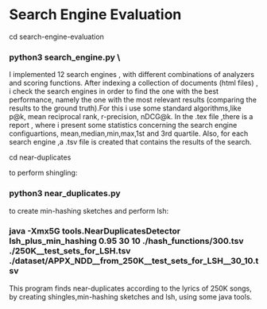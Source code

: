# Search Engine Evaluation

cd search-engine-evaluation
### python3 search_engine.py \
I implemented 12 search engines , with different combinations of analyzers and scoring functions.
After indexing a collection of documents (html files) , i check the search engines in order to find the one with the best performance,
namely the one with the most relevant results (comparing the results to the ground truth).For this i use some standard algorithms,like p@k, mean reciprocal rank, r-precision, nDCG@k.
In the .tex file ,there is a report , where i present some statistics concerning the search engine configuartions, mean,median,min,max,1st and 3rd quartile.
Also, for each search engine ,a .tsv file is created that contains the results of the search.

cd near-duplicates

to perform shingling:
### python3 near_duplicates.py

to create min-hashing sketches and perform lsh:
### java -Xmx5G tools.NearDuplicatesDetector lsh_plus_min_hashing 0.95 30 10 ./hash_functions/300.tsv ./250K__test_sets_for_LSH.tsv ./dataset/APPX_NDD__from_250K__test_sets_for_LSH__30_10.tsv

This program finds near-duplicates according to the lyrics of 250K songs, by creating shingles,min-hashing sketches and lsh, using some java tools.
